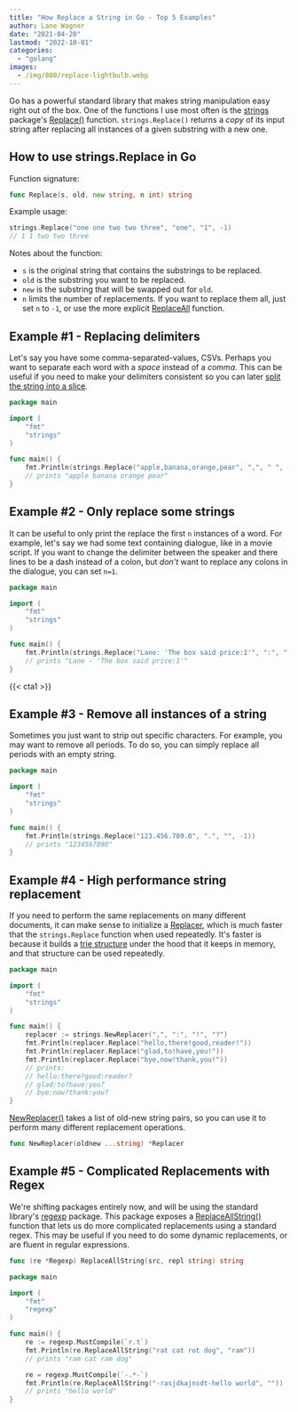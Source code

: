 ```yaml
---
title: "How Replace a String in Go - Top 5 Examples"
author: Lane Wagner
date: "2021-04-20"
lastmod: "2022-10-01"
categories: 
  - "golang"
images:
  - /img/800/replace-lightbulb.webp
---
```


Go has a powerful standard library that makes string manipulation easy right out of the box. One of the functions I use most often is the [strings](https://golang.org/pkg/strings) package's [Replace()](https://golang.org/pkg/strings/#Replace) function. `strings.Replace()` returns a *copy* of its input string after replacing all instances of a given substring with a new one.

## How to use strings.Replace in Go

Function signature:

```go
func Replace(s, old, new string, n int) string
```

Example usage:

```go
strings.Replace("one one two two three", "one", "1", -1)
// 1 1 two two three
```

Notes about the function:

* `s` is the original string that contains the substrings to be replaced.
* `old` is the substring you want to be replaced.
* `new` is the substring that will be swapped out for `old`.
* `n` limits the number of replacements. If you want to replace them all, just set `n` to `-1`, or use the more explicit [ReplaceAll](https://golang.org/pkg/strings/#ReplaceAll) function.

## Example #1 - Replacing delimiters

Let's say you have some comma-separated-values, CSVs. Perhaps you want to separate each word with a _space_ instead of a _comma_. This can be useful if you need to make your delimiters consistent so you can later [split the string into a slice](/golang/split-strings-golang/).

```go
package main

import (
    "fmt"
    "strings"
)

func main() {
    fmt.Println(strings.Replace("apple,banana,orange,pear", ",", " ", -1))
    // prints "apple banana orange pear"
}
```

## Example #2 - Only replace some strings

It can be useful to only print the replace the first `n` instances of a word. For example, let's say we had some text containing dialogue, like in a movie script. If you want to change the delimiter between the speaker and there lines to be a dash instead of a colon, but _don't_ want to replace any colons in the dialogue, you can set `n=1`.

```go
package main

import (
    "fmt"
    "strings"
)

func main() {
    fmt.Println(strings.Replace("Lane: 'The box said price:1'", ":", " -", 1))
    // prints "Lane - 'The box said price:1'"
}
```

{{< cta1 >}}

## Example #3 - Remove all instances of a string

Sometimes you just want to strip out specific characters. For example, you may want to remove all periods. To do so, you can simply replace all periods with an empty string.

```go
package main

import (
    "fmt"
    "strings"
)

func main() {
    fmt.Println(strings.Replace("123.456.789.0", ".", "", -1))
    // prints "1234567890"
}
```

## Example #4 - High performance string replacement

If you need to perform the same replacements on many different documents, it can make sense to initialize a [Replacer](https://golang.org/pkg/strings/#Replacer), which is much faster that the `strings.Replace` function when used repeatedly. It's faster is because it builds a [trie structure](https://en.wikipedia.org/wiki/Trie) under the hood that it keeps in memory, and that structure can be used repeatedly.

```go
package main

import (
    "fmt"
    "strings"
)

func main() {
    replacer := strings.NewReplacer(",", ":", "!", "?")
    fmt.Println(replacer.Replace("hello,there!good,reader!"))
    fmt.Println(replacer.Replace("glad,to!have,you!"))
    fmt.Println(replacer.Replace("bye,now!thank,you!"))
    // prints:
    // hello:there?good:reader?
    // glad:to?have:you?
    // bye:now?thank:you?
}
```

[NewReplacer()](https://golang.org/pkg/strings/#NewReplacer) takes a list of old-new string pairs, so you can use it to perform many different replacement operations.

```go
func NewReplacer(oldnew ...string) *Replacer
```

## Example #5 - Complicated Replacements with Regex

We're shifting packages entirely now, and will be using the standard library's [regexp](https://golang.org/pkg/regexp) package. This package exposes a [ReplaceAllString()](https://golang.org/pkg/regexp/#Regexp.ReplaceAllString) function that lets us do more complicated replacements using a standard regex. This may be useful if you need to do some dynamic replacements, or are fluent in regular expressions.

```go
func (re *Regexp) ReplaceAllString(src, repl string) string
```

```go
package main

import (
    "fmt"
    "regexp"
)

func main() {
    re := regexp.MustCompile(`r.t`)
    fmt.Println(re.ReplaceAllString("rat cat rot dog", "ram"))
    // prints "ram cat ram dog"

    re = regexp.MustCompile(`-.*-`)
    fmt.Println(re.ReplaceAllString("-rasjdkajnsdt-hello world", ""))
    // prints "hello world"
}
```
